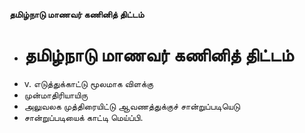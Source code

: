 **தமிழ்நாடு மாணவர் கணினித் திட்டம்**
- # தமிழ்நாடு மாணவர் கணினித் திட்டம்
- v. எடுத்துக்காட்டு மூலமாக விளக்கு
- முன்மாதிரியாயிரு
- அலுவலக முத்திரையிட்டு ஆவணத்துக்குச் சான்றுப்படியெடு
- சான்றுப்படியைக் காட்டி மெய்ப்பி.

